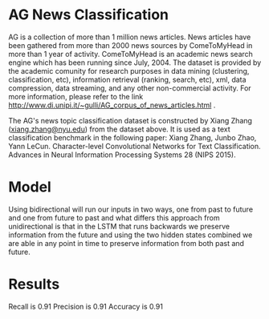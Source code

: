 # AG News Classification
AG is a collection of more than 1 million news articles. 
News articles have been gathered from more than 2000  news sources by ComeToMyHead in more than 1 year of activity. 
ComeToMyHead is an academic news search engine which has been running since July, 2004. 
The dataset is provided by the academic comunity for research purposes in data mining (clustering, classification, etc), 
information retrieval (ranking, search, etc), xml, data compression, data streaming, and any other non-commercial activity. 
For more information, please refer to the link http://www.di.unipi.it/~gulli/AG_corpus_of_news_articles.html .

The AG's news topic classification dataset is constructed by Xiang Zhang (xiang.zhang@nyu.edu) from the dataset above. 
It is used as a text classification benchmark in the following paper: 
Xiang Zhang, Junbo Zhao, Yann LeCun. Character-level Convolutional Networks for Text Classification. 
Advances in Neural Information Processing Systems 28 (NIPS 2015).

# Model 
Using bidirectional will run our inputs in two ways, one from past to future and one from future to past and what differs this approach from unidirectional is that in the LSTM that runs backwards we preserve information from the future and using the two hidden states combined we are able in any point in time to preserve information from both past and future.

# Results
Recall  is 0.91
Precision  is 0.91
Accuracy  is 0.91
